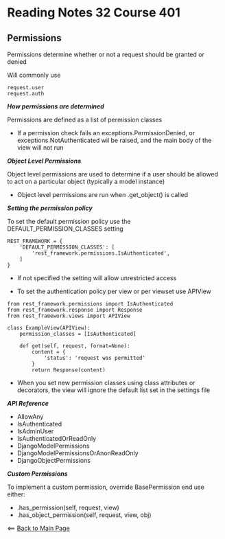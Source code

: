 # Reading Notes 32 Course 401

## Permissions

Permissions determine whether or not a request should be granted or denied

Will commonly use

```
request.user
request.auth
```

__*How permissions are determined*__

Permissions are defined as a list of permission classes

- If a permission check fails an exceptions.PermissionDenied, or exceptions.NotAuthenticated wil be raised, and the main body of the view will not run

__*Object Level Permissions*__

Object level permissions are used to determine if a user should be allowed to act on a particular object (typically a model instance)

- Object level permissions are run when .get_object() is called

__*Setting the permission policy*__

To set the default permission policy use the DEFAULT_PERMISSION_CLASSES setting

```
REST_FRAMEWORK = {
    'DEFAULT_PERMISSION_CLASSES': [
        'rest_framework.permissions.IsAuthenticated',
    ]
}
```

- If not specified the setting will allow unrestricted access

- To set the authentication policy per view or per viewset use APIView

```
from rest_framework.permissions import IsAuthenticated
from rest_framework.response import Response
from rest_framework.views import APIView

class ExampleView(APIView):
    permission_classes = [IsAuthenticated]

    def get(self, request, format=None):
        content = {
            'status': 'request was permitted'
        }
        return Response(content)
```

- When you set new permission classes using class attributes or decorators, the view will ignore the default list set in the settings file

__*API Reference*__

- AllowAny
- IsAuthenticated
- IsAdminUser
- IsAuthenticatedOrReadOnly
- DjangoModelPermissions
- DjangoModelPermissionsOrAnonReadOnly
- DjangoObjectPermissions

__*Custom Permissions*__

To implement a custom permission, override BasePermission end use either:

- .has_permission(self, request, view)
- .has_object_permission(self, request, view, obj)

<== [Back to Main Page](README.md)

